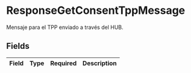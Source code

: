 # ResponseGetConsentTppMessage

Mensaje para el TPP enviado a través del HUB.


## Fields

| Field       | Type        | Required    | Description |
| ----------- | ----------- | ----------- | ----------- |